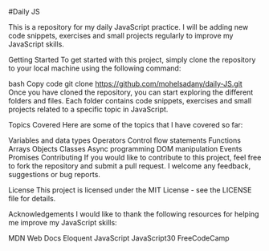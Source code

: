 
#Daily JS

This is a repository for my daily JavaScript practice. I will be adding new code snippets, exercises and small projects regularly to improve my JavaScript skills.

Getting Started
To get started with this project, simply clone the repository to your local machine using the following command:

bash
Copy code
git clone https://github.com/mohelsadany/daily-JS.git
Once you have cloned the repository, you can start exploring the different folders and files. Each folder contains code snippets, exercises and small projects related to a specific topic in JavaScript.

Topics Covered
Here are some of the topics that I have covered so far:

Variables and data types
Operators
Control flow statements
Functions
Arrays
Objects
Classes
Async programming
DOM manipulation
Events
Promises
Contributing
If you would like to contribute to this project, feel free to fork the repository and submit a pull request. I welcome any feedback, suggestions or bug reports.

License
This project is licensed under the MIT License - see the LICENSE file for details.

Acknowledgements
I would like to thank the following resources for helping me improve my JavaScript skills:

MDN Web Docs
Eloquent JavaScript
JavaScript30
FreeCodeCamp

